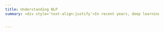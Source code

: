 ```yaml
---
title: Understanding NLP
summary: <div style='text-align:justify'>In recent years, deep learning became the leading machine learning technology in NLP. Despite its wide adoption in NLP, the theory of deep learning lags behind its empirical success, as many engineered systems are in commercial use without a solid scientific basis for their operation. Our research aims to <b>bridge the gap between theory and practice</b>. We devise mathematical theories that link deep neural models to classical NLP models, such as weighted finite-state automata. Click <a href='tag/understanding_models/'>here</a> for more details.</div>


---
```

